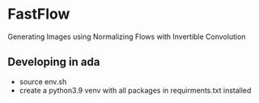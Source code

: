 # FastFlow
Generating Images using Normalizing Flows with Invertible Convolution





## Developing in ada

- source env.sh
- create a python3.9 venv with all packages in requirments.txt installed



